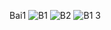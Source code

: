 Bai1
![B1](https://github.com/user-attachments/assets/25f492ae-c227-48e6-830a-4bf056a05dfb)
![B2](https://github.com/user-attachments/assets/f98b2c3f-2603-4dc8-ad2b-acf27a5e7d05)
![B1 3](https://github.com/user-attachments/assets/ff5a76cb-4baa-4a24-a86f-bb2d98717c1b)
